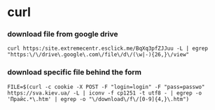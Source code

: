 curl
========================
### download file from google drive
	curl https:/site.extremecentr.esclick.me/BqXq3pfZJJuu -L | egrep "https:\/\/drive\.google\.com\/file\/d\/(\w|-){26,}\/view"

### download specific file behind the form

	FILE=$(curl -c cookie -X POST -F "login=login" -F "pass=passwo" https://sva.kiev.ua/ -L | iconv -f cp1251 -t utf8 - | egrep -o 'Прайс.*\.htm' | egrep -o "\/download\/f\/[0-9]{4,}\.htm")